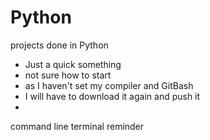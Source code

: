 # Python
projects done in Python


- Just a quick something
- not sure how to start
- as I haven't set my compiler and GitBash
- I will have to download it again and push it
- 
command line terminal reminder

